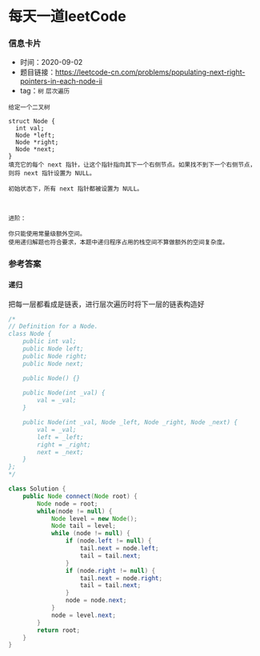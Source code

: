 # 每天一道leetCode

### 信息卡片

- 时间：2020-09-02
- 题目链接：https://leetcode-cn.com/problems/populating-next-right-pointers-in-each-node-ii
- tag：`树` `层次遍历`

```
给定一个二叉树

struct Node {
  int val;
  Node *left;
  Node *right;
  Node *next;
}
填充它的每个 next 指针，让这个指针指向其下一个右侧节点。如果找不到下一个右侧节点，则将 next 指针设置为 NULL。

初始状态下，所有 next 指针都被设置为 NULL。

 

进阶：

你只能使用常量级额外空间。
使用递归解题也符合要求，本题中递归程序占用的栈空间不算做额外的空间复杂度。

```
### 参考答案

#### 递归

把每一层都看成是链表，进行层次遍历时将下一层的链表构造好

```java
/*
// Definition for a Node.
class Node {
    public int val;
    public Node left;
    public Node right;
    public Node next;

    public Node() {}
    
    public Node(int _val) {
        val = _val;
    }

    public Node(int _val, Node _left, Node _right, Node _next) {
        val = _val;
        left = _left;
        right = _right;
        next = _next;
    }
};
*/

class Solution {
    public Node connect(Node root) {
        Node node = root;
        while(node != null) {
            Node level = new Node();
            Node tail = level;
            while (node != null) {
                if (node.left != null) {
                    tail.next = node.left;
                    tail = tail.next;
                }
                if (node.right != null) {
                    tail.next = node.right;
                    tail = tail.next;
                }
                node = node.next;
            }
            node = level.next;
        }
        return root;
    }
}
```
